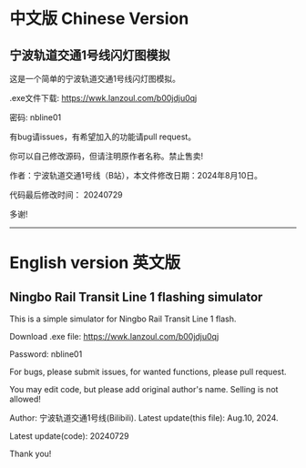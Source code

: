 # 中文版 Chinese Version
宁波轨道交通1号线闪灯图模拟
-

这是一个简单的宁波轨道交通1号线闪灯图模拟。

.exe文件下载: 
https://wwk.lanzoul.com/b00jdju0qj

密码: nbline01

有bug请issues，有希望加入的功能请pull request。

你可以自己修改源码，但请注明原作者名称。禁止售卖!

作者：宁波轨道交通1号线（B站），本文件修改日期：2024年8月10日。

代码最后修改时间：
20240729

多谢!

-----------------
# English version 英文版
Ningbo Rail Transit Line 1 flashing simulator
-
This is a simple simulator for Ningbo Rail Transit Line 1 flash.

Download .exe file:
https://wwk.lanzoul.com/b00jdju0qj

Password: nbline01

For bugs, please submit issues, for wanted functions, please pull request.

You may edit code, but please add original author's name. Selling is not allowed!

Author: 宁波轨道交通1号线(Bilibili). Latest update(this file): Aug.10, 2024.

Latest update(code):
20240729

Thank you!
